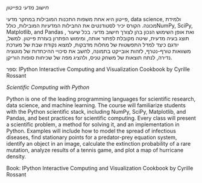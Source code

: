 *חישוב מדעי בפייטון*

פייטון היא אחת משפות התכנות המובילות במחקר מדעי, data science, ולמידת
מכונה. הקורס יכיר לסטודנטים את החבילות המדעיות המובילות, כוללNumPy,
SciPy, Matplotlib, and Pandas , ואת אופן השימוש הנכון בהן לצורך חישוב
מדעי. בכל שיעור תוצג בעיה מדעית, שיטה מקובלת לפתור אותה, ומימוש הפתרון
בעזרת פייטון. למשל, יודגם כיצד למדל התפשטות של מחלות מדבקות, למצוא נקודת שבת של
מערכת משוואות טורף-נטרף, לזהות אובייקט בתמונה, לחשב את סיכויי ההיכחדות של מוטציה נדירה, לנתח תוצאות של משחק טניס, ולהציג מפה של שכיחות
סופות הוריקן.

ספר:
IPython Interactive Computing and Visualization Cookbook by Cyrille
Rossant

*Scientific Computing with Python*

Python is one of the leading programming languages for scientific
research, data science, and machine learning. The course will
familiarize students with the Python scientific stack, including NumPy,
SciPy, Matplotlib, and Pandas, and best practices for scientific
computing. Every class will present a scientific problem, a method for
solving it, and an implementation in Python. Examples will include how
to model the spread of infectious diseases, find stationary points for a predator-prey
equation system, identify an object in an image, calculate the extinction probability of a rare mutation, analyze results of a tennis game, and plot a map of hurricane density.

Book:
IPython Interactive Computing and Visualization Cookbook by Cyrille
Rossant
